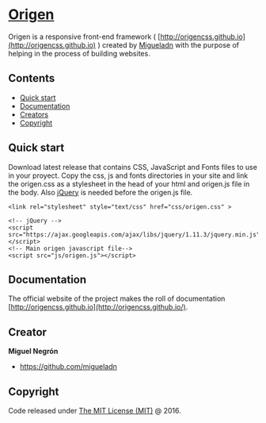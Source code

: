 # [Origen](http://origencss.github.io/)
Origen is a responsive front-end framework ( [http://origencss.github.io](http://origencss.github.io) ) created by [Migueladn](https://github.com/migueladn) with the purpose of helping in the process of building websites.

## Contents

* [Quick start](#quick-start)
* [Documentation](#documentation)
* [Creators](#creator)
* [Copyright](#copyright)

## Quick start
Download latest release that contains CSS, JavaScript and Fonts files to use in your proyect. Copy the css, js and fonts directories in your site and link the origen.css as a stylesheet in the head of your html and origen.js file in the body. Also [jQuery](https://jquery.com/) is needed before the origen.js file. 

```
<link rel="stylesheet" style="text/css" href="css/origen.css" >
```

```
<!-- jQuery -->
<script src="https://ajax.googleapis.com/ajax/libs/jquery/1.11.3/jquery.min.js"></script>
<!-- Main origen javascript file-->
<script src="js/origen.js"></script> 
```
## Documentation

The official website of the project makes the roll of documentation [http://origencss.github.io](http://origencss.github.io/).

## Creator

**Miguel Negrón** 
* <https://github.com/migueladn>

## Copyright

Code released under [The MIT License (MIT)](https://github.com/origencss/origen/blob/master/LICENSE) @ 2016.